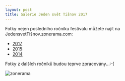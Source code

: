 ```yaml
---
layout: post
title: Galerie Jeden svět Tišnov 2017
---
```

Fotky nejen posledního ročníku festivalu můžete najít na JedensvetTišnov.zonerama.com: 

- [2017](https://www.zonerama.com/JedensvetTisnov/Album/2969167)
- [2015](https://www.zonerama.com/JedensvetTisnov/Album/2969351)
- [2014](https://www.zonerama.com/JedensvetTisnov/Album/2969357)

Fotky z dalších ročníků budou teprve zpracovány...:-)


![zonerama](/learn-jekyll/images/zonerama.png)


